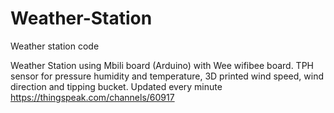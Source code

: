 # Weather-Station
Weather station code

Weather Station using Mbili board (Arduino) with Wee wifibee board. TPH sensor for pressure humidity and temperature, 3D printed wind speed, wind direction and tipping bucket. Updated every minute
https://thingspeak.com/channels/60917

